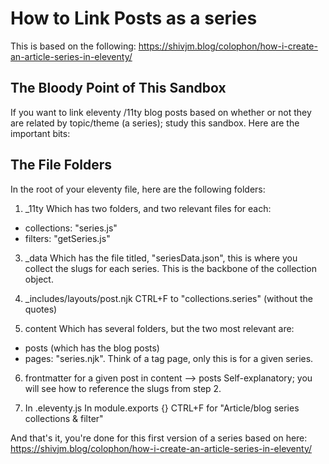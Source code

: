 # How to Link Posts as a series

This is based on the following:
https://shivjm.blog/colophon/how-i-create-an-article-series-in-eleventy/

## The Bloody Point of This Sandbox

If you want to link eleventy /11ty blog posts based on whether or not they are related by topic/theme (a series);
study this sandbox. Here are the important bits:

## The File Folders

In the root of your eleventy file, here are the following folders:

1. _11ty
  Which has two folders, and two relevant files for each:

  * collections: "series.js"
  * filters: "getSeries.js"

3. _data
  Which has the file titled, "seriesData.json", this is where you collect the slugs for each series. This is the backbone of the collection object.

4. _includes/layouts/post.njk
  CTRL+F to "collections.series" (without the quotes)

5. content
  Which has several folders, but the two most relevant are:
 
  * posts (which has the blog posts)
  * pages: "series.njk". Think of a tag page, only this is for a given series.

6. frontmatter for a given post in content --> posts
  Self-explanatory; you will see how to reference the slugs from step 2.
  
7. In .eleventy.js
  In module.exports {} CTRL+F for "Article/blog series collections & filter" 
  
And that's it, you're done for this first version of a series based on here:
https://shivjm.blog/colophon/how-i-create-an-article-series-in-eleventy/







